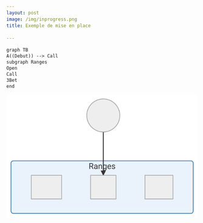 ```yaml
---
layout: post
image: /img/inprogress.png
title: Exemple de mise en place

---
```


```mermaid
graph TB
A((Debut)) --> Call
subgraph Ranges
Open
Call
3Bet
end
```

![](../img/parcours.svg)
<!--stackedit_data:
eyJoaXN0b3J5IjpbNjg5NTAyNDU3LC01NzY2NDMyMDFdfQ==
-->